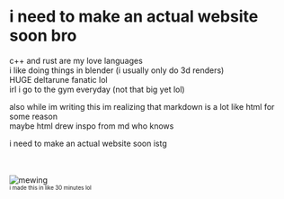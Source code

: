 # i need to make an actual website soon bro

c++ and rust are my love languages  
i like doing things in blender (i usually only do 3d renders)  
HUGE deltarune fanatic lol  
irl i go to the gym everyday (not that big yet lol)  

also while im writing this im realizing that markdown is a lot like html for some reason  
maybe html drew inspo from md
who knows  


i need to make an actual website soon istg
<br>
<br>
<br>

![mewing](https://github.com/user-attachments/assets/16fd6ea9-1931-4215-aae3-a1134b1c30df)  
<sub><sup>i made this in like 30 minutes lol</sup></sub>
